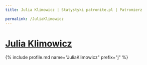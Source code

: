 ```yaml
---
title: Julia Klimowicz | Statystyki patronite.pl | Patromierz

permalink: /JuliaKlimowicz
---
```


# [Julia Klimowicz](https://patronite.pl/JuliaKlimowicz)

{% include profile.md name="JuliaKlimowicz" prefix="j" %}
